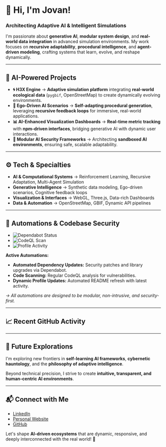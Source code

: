 # 👋 Hi, I'm Jovan! 
### Architecting Adaptive AI & Intelligent Simulations

I'm passionate about **generative AI**, **modular system design**, and **real-world data integration** in advanced simulation environments. My work focuses on **recursive adaptability**, **procedural intelligence**, and **agent-driven modeling**, crafting systems that learn, evolve, and reshape dynamically.

---

## 🧠 AI-Powered Projects
- **🌀 H3X Engine** → **Adaptive simulation platform** integrating **real-world ecological data** (`pygbif`, OpenStreetMap) to create dynamically evolving environments.
- **🤖 Ego-Driven AI Scenarios** → **Self-adapting procedural generation**, leveraging **recursive feedback loops** for immersive, real-world applications.
- **📊 AI-Enhanced Visualization Dashboards** → **Real-time metric tracking** with **npm-driven interfaces**, bridging generative AI with dynamic user interactions.
- **🔐 Modular AI Security Frameworks** → Architecting **sandboxed AI environments**, ensuring safe, scalable adaptability.

---

## ⚙️ Tech & Specialties
- **AI & Computational Systems** → Reinforcement Learning, Recursive Adaptation, Multi-Agent Simulation
- **Generative Intelligence** → Synthetic data modeling, Ego-driven scenarios, Cognitive feedback loops
- **Visualization & Interfaces** → WebGL, Three.js, Data-rich Dashboards
- **Data & Automation** → OpenStreetMap, GBIF, Dynamic API pipelines

---

## 🤖 Automations & Codebase Security

- ![Dependabot Status](https://github.com/xepoctpat/xepoctpat/actions/workflows/dependabot-auto-merge.yml/badge.svg)
- ![CodeQL Scan](https://github.com/xepoctpat/xepoctpat/actions/workflows/codeql-analysis.yml/badge.svg)
- ![Profile Activity](https://github.com/xepoctpat/xepoctpat/actions/workflows/profile-readme.yml/badge.svg)

**Active Automations:**  
- **Automated Dependency Updates:** Security patches and library upgrades via Dependabot.
- **Code Scanning:** Regular CodeQL analysis for vulnerabilities.
- **Dynamic Profile Updates:** Automated README refresh with latest activity.

*→ All automations are designed to be modular, non-intrusive, and security-first.*

---

## 📈 Recent GitHub Activity

<!--START_SECTION:activity-->
<!-- The GitHub Action will automatically update this section with your recent activity -->
<!--END_SECTION:activity-->

---

## 🚀 Future Explorations
I'm exploring new frontiers in **self-learning AI frameworks**, **cybernetic hauntology**, and the **philosophy of adaptive intelligence**. 

Beyond technical precision, I strive to create **intuitive, transparent, and human-centric AI environments**.

---

## 📬 Connect with Me
- [LinkedIn](https://linkedin.com/in/jovan)
- [Personal Website](https://jovan.dev)
- [GitHub](https://github.com/xepoctpat)

Let's shape **AI-driven ecosystems** that are dynamic, responsive, and deeply interconnected with the real world! 🚀

